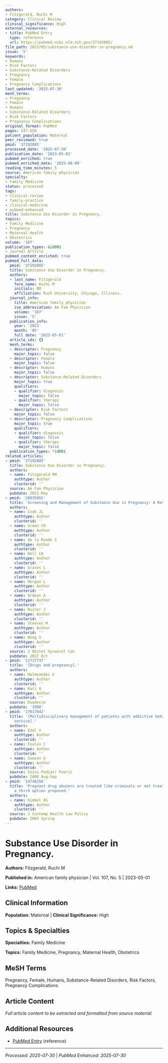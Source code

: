 ```yaml
---
authors:
- Fitzgerald, Ruchi M
category: Clinical Review
clinical_significance: High
external_resources:
- title: PubMed Entry
  type: reference
  url: https://pubmed.ncbi.nlm.nih.gov/37192085/
file_path: 2023/05/substance-use-disorder-in-pregnancy.md
issue: '5'
keywords:
- Humans
- Risk Factors
- Substance-Related Disorders
- Pregnancy
- Female
- Pregnancy Complications
last_updated: '2025-07-30'
mesh_terms:
- Pregnancy
- Female
- Humans
- Substance-Related Disorders
- Risk Factors
- Pregnancy Complications
original_format: PubMed
pages: 547-550
patient_population: Maternal
peer_reviewed: true
pmid: '37192085'
processed_date: '2025-07-30'
publication_date: '2023-05-01'
pubmed_enriched: true
pubmed_enriched_date: '2025-08-09'
reading_time_minutes: 5
source: American family physician
specialty:
- Family Medicine
status: processed
tags:
- clinical-review
- family-practice
- clinical-medicine
- pubmed-enhanced
title: Substance Use Disorder in Pregnancy.
topics:
- Family Medicine
- Pregnancy
- Maternal Health
- Obstetrics
volume: '107'
publication_types: &id001
- Journal Article
pubmed_content_enriched: true
pubmed_full_data:
  pmid: '37192085'
  title: Substance Use Disorder in Pregnancy.
  authors:
  - last_name: Fitzgerald
    fore_name: Ruchi M
    initials: RM
    affiliation: Rush University, Chicago, Illinois.
  journal_info:
    title: American family physician
    iso_abbreviation: Am Fam Physician
    volume: '107'
    issue: '5'
  publication_info:
    year: '2023'
    month: '05'
    full_date: '2023-05-01'
  article_ids: {}
  mesh_terms:
  - descriptor: Pregnancy
    major_topic: false
  - descriptor: Female
    major_topic: false
  - descriptor: Humans
    major_topic: false
  - descriptor: Substance-Related Disorders
    major_topic: true
    qualifiers:
    - qualifier: diagnosis
      major_topic: false
    - qualifier: therapy
      major_topic: false
  - descriptor: Risk Factors
    major_topic: false
  - descriptor: Pregnancy Complications
    major_topic: true
    qualifiers:
    - qualifier: diagnosis
      major_topic: false
    - qualifier: therapy
      major_topic: false
  publication_types: *id001
related_articles:
- pmid: '37192085'
  title: Substance Use Disorder in Pregnancy.
  authors:
  - name: Fitzgerald RM
    authtype: Author
    clusterid: ''
  source: Am Fam Physician
  pubdate: 2023 May
- pmid: '28935055'
  title: 'Screening and Management of Substance Use in Pregnancy: A Review.'
  authors:
  - name: Cook JL
    authtype: Author
    clusterid: ''
  - name: Green CR
    authtype: Author
    clusterid: ''
  - name: de la Ronde S
    authtype: Author
    clusterid: ''
  - name: Dell CA
    authtype: Author
    clusterid: ''
  - name: Graves L
    authtype: Author
    clusterid: ''
  - name: Morgan L
    authtype: Author
    clusterid: ''
  - name: Ordean A
    authtype: Author
    clusterid: ''
  - name: Ruiter J
    authtype: Author
    clusterid: ''
  - name: Steeves M
    authtype: Author
    clusterid: ''
  - name: Wong S
    authtype: Author
    clusterid: ''
  source: J Obstet Gynaecol Can
  pubdate: 2017 Oct
- pmid: '11717737'
  title: '[Drugs and pregnancy].'
  authors:
  - name: Halmesmäki E
    authtype: Author
    clusterid: ''
  - name: Kari A
    authtype: Author
    clusterid: ''
  source: Duodecim
  pubdate: '1998'
- pmid: '17017642'
  title: '[Multidisciplinary management of patients with addictive behavior in a maternity
    service].'
  authors:
  - name: Edel Y
    authtype: Author
    clusterid: ''
  - name: Foulon C
    authtype: Author
    clusterid: ''
  - name: Samson G
    authtype: Author
    clusterid: ''
  source: Soins Pediatr Pueric
  pubdate: 2006 Aug-Sep
- pmid: '14748256'
  title: 'Pregnant drug abusers are treated like criminals or not treated at all:
    a third option proposed.'
  authors:
  - name: Kimbel AS
    authtype: Author
    clusterid: ''
  source: J Contemp Health Law Policy
  pubdate: 2003 Spring
---
```


# Substance Use Disorder in Pregnancy.

**Authors:** Fitzgerald, Ruchi M

**Published in:** American family physician | Vol. 107, No. 5 | 2023-05-01

**Links:** [PubMed](https://pubmed.ncbi.nlm.nih.gov/37192085/)

## Clinical Information

**Population:** Maternal | **Clinical Significance:** High

## Topics & Specialties

**Specialties:** Family Medicine

**Topics:** Family Medicine, Pregnancy, Maternal Health, Obstetrics

## MeSH Terms

Pregnancy, Female, Humans, Substance-Related Disorders, Risk Factors, Pregnancy Complications

## Article Content

*Full article content to be extracted and formatted from source material.*

## Additional Resources

- [PubMed Entry](https://pubmed.ncbi.nlm.nih.gov/37192085/) (reference)

---

*Processed: 2025-07-30* | *PubMed Enhanced: 2025-07-30*
